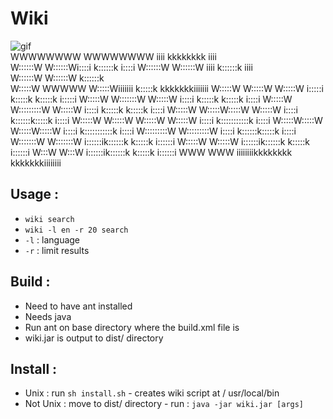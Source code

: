 # Wiki
![gif](./demo.gif)                                                                                                                                
WWWWWWWW                           WWWWWWWW iiii  kkkkkkkk             iiii  
W::::::W                           W::::::Wi::::i k::::::k            i::::i 
W::::::W                           W::::::W iiii  k::::::k             iiii  
W::::::W                           W::::::W       k::::::k                   
 W:::::W           WWWWW           W:::::Wiiiiiii  k:::::k    kkkkkkkiiiiiii 
  W:::::W         W:::::W         W:::::W i:::::i  k:::::k   k:::::k i:::::i 
   W:::::W       W:::::::W       W:::::W   i::::i  k:::::k  k:::::k   i::::i 
    W:::::W     W:::::::::W     W:::::W    i::::i  k:::::k k:::::k    i::::i 
     W:::::W   W:::::W:::::W   W:::::W     i::::i  k::::::k:::::k     i::::i 
      W:::::W W:::::W W:::::W W:::::W      i::::i  k:::::::::::k      i::::i 
       W:::::W:::::W   W:::::W:::::W       i::::i  k:::::::::::k      i::::i 
        W:::::::::W     W:::::::::W        i::::i  k::::::k:::::k     i::::i 
         W:::::::W       W:::::::W        i::::::ik::::::k k:::::k   i::::::i
          W:::::W         W:::::W         i::::::ik::::::k  k:::::k  i::::::i
           W:::W           W:::W          i::::::ik::::::k   k:::::k i::::::i
            WWW             WWW           iiiiiiiikkkkkkkk    kkkkkkkiiiiiiii

## Usage :
- `wiki search`
- `wiki -l en -r 20 search`
- `-l` : language
- `-r` : limit results

## Build :
- Need to have ant installed
- Needs java
- Run ant on base directory where the build.xml file is
- wiki.jar is output to dist/ directory

## Install : 
- Unix : run `sh install.sh` - creates wiki script at / usr/local/bin
- Not Unix : move to dist/ directory - run : `java -jar wiki.jar [args]` 
                                                                             
                                                                             
                                                                             
                                                                             
                                                                             
                                                                             
                                                                             
